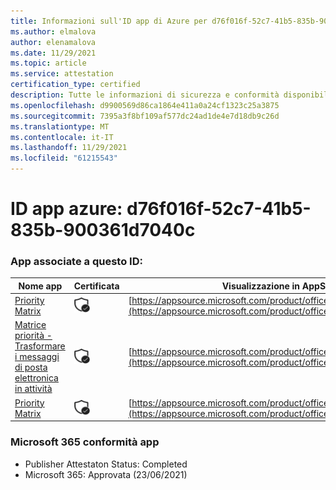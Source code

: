 ```yaml
---
title: Informazioni sull'ID app di Azure per d76f016f-52c7-41b5-835b-900361d7040c
ms.author: elmalova
author: elenamalova
ms.date: 11/29/2021
ms.topic: article
ms.service: attestation
certification_type: certified
description: Tutte le informazioni di sicurezza e conformità disponibili per d76f016f-52c7-41b5-835b-900361d7040c.
ms.openlocfilehash: d9900569d86ca1864e411a0a24cf1323c25a3875
ms.sourcegitcommit: 7395a3f8bf109af577dc24ad1de4e7d18db9c26d
ms.translationtype: MT
ms.contentlocale: it-IT
ms.lasthandoff: 11/29/2021
ms.locfileid: "61215543"
---
```

# <a name="azure-app-id-d76f016f-52c7-41b5-835b-900361d7040c"></a>ID app azure: d76f016f-52c7-41b5-835b-900361d7040c


### <a name="apps-associated-with-this-id"></a>App associate a questo ID:
| **Nome app** | **Certificata** | **Visualizzazione in AppSource** |
|--------------|---------------|-----------------------|
| [Priority Matrix](https://docs.microsoft.com/microsoft-365-app-certification/forward/WA104382005) | <img alt="Certified application badge" src="../media/certified-badge.png" height="25" width="25" /> | [https://appsource.microsoft.com/product/office/WA104382005](https://appsource.microsoft.com/product/office/WA104382005) |
| [Matrice priorità - Trasformare i messaggi di posta elettronica in attività](https://docs.microsoft.com/microsoft-365-app-certification/forward/WA104381735) | <img alt="Certified application badge" src="../media/certified-badge.png" height="25" width="25" /> | [https://appsource.microsoft.com/product/office/WA104381735](https://appsource.microsoft.com/product/office/WA104381735) |
| [Priority Matrix](https://docs.microsoft.com/microsoft-365-app-certification/forward/appfluenceinc.m_pm_msft) | <img alt="Certified application badge" src="../media/certified-badge.png" height="25" width="25" /> | [https://appsource.microsoft.com/product/office/appfluenceinc.m_pm_msft](https://appsource.microsoft.com/product/office/appfluenceinc.m_pm_msft) |

### <a name="microsoft-365-app-compliance-status"></a>Microsoft 365 conformità app
- Publisher Attestaton Status: Completed
- Microsoft 365: Approvata (23/06/2021)
